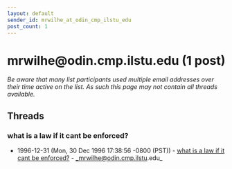 ```yaml
---
layout: default
sender_id: mrwilhe_at_odin_cmp_ilstu_edu
post_count: 1
---
```


# mrwilhe<span>@</span>odin.cmp.ilstu.edu (1 post)

_Be aware that many list participants used multiple email addresses over their time active on the list. As such this page may not contain all threads available._

## Threads

### what is a law if it cant be enforced?
+ 1996-12-31 (Mon, 30 Dec 1996 17:38:56 -0800 (PST)) - [what is a law if it cant be enforced?](/archive/1996/12/46171c01d0806a4d353b686079399ef1d92d37f778fd5e5c74474e1c06a5b307) - _mrwilhe@odin.cmp.ilstu.edu_

